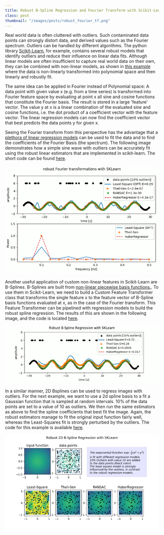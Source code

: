 ```yaml
---
title: Robust B-Spline Regression and Fourier Transform with Scikit-Learn
class: post
thumbnail: "/images/posts/robust_fourier_tf.png"
---
```


Real world data is often cluttered with outliers.
Such contaminated data points can strongly distort data, and derived values such as the Fourier spectrum.
Outliers can be handled by different algorithms.
The python library <a href="http://scikit-learn.org/stable/">Scikit-Learn</a>, for example, contains several robust models that identify outliers and reduce their influence on linear data fits.
Although linear models are often insufficient to capture real world data on their own, they can be combined with non-linear models, as shown in <a href="http://scikit-learn.org/stable/auto_examples/linear_model/plot_robust_fit.html">this example</a> where the data is non-linearly transformed into polynomial space and then linearly and robustly fit.

The same idea can be applied in Fourier instead of Polynomial space:
A data point with given value x (e.g. from a time series) is transformed into Fourier feature space by evaluating at point x all sine and cosine functions that constitute the Fourier basis.
The result is stored in a large 'feature' vector.
The value y at x is a linear combination of the evaluated sine and cosine functions, i.e. the dot product of a coefficient vector with the feature vector.
The linear regression models can now find the coefficient vector that best predicts the data points y for given x.

Seeing the Fourier transform from this perspective has the advantage that a <a href="http://scikit-learn.org/stable/modules/linear_model.html">plethora of linear regression models</a> can be used to fit the data and to find the coefficients of the Fourier Basis (the spectrum).
The following image demonstrates how a simple sine wave with outliers can be accurately fit using the robust linear estimators that are implemented in scikit-learn.
The short code can be found <a href="https://gist.github.com/MMesch/a0d1bd94283bea951523f174bc59289c" target="_blank">here</a>.

<img src="/images/posts/robust_fourier_tf.png"/>

Another useful application of custom non-linear features in Scikit-Learn are B-Splines.
B-Splines are built from <a href="http://web.mit.edu/hyperbook/Patrikalakis-Maekawa-Cho/node17.html">non-linear piecewise basis functions.</a>.
To use them in Scikit-Learn, we need to build a Custom Feature Transformer class that transforms the single feature x to the feature vector of B-Spline basis functions evaluated at x, as in the case of the Fourier transform.
This Feature Transformer can be pipelined with regression models to build the robust spline regression.
The results of this are shown in the following image, and the code is located <a href="https://gist.github.com/MMesch/35d7833a3daa4a9e8ca9c6953cbe21d4" target="_blank">here</a>.

<img src="/images/posts/robust_splines.png"/>

In a similar manner, 2D Bsplines can be used to regress images with outliers.
For the next example, we want to use a 2d spline basis to a fit a Gaussian function that is sampled at random intervals.
10% of the data points are set to a value of 10 as outliers.
We then run the same estimators as above to find the spline coefficients that best fit the image.
Again, the robust estimators manage to fit the original input function fairly well, whereas the Least-Squares fit is strongly perturbed by the outliers.
The code for this example is available <a href="https://gist.github.com/MMesch/75091113412ff931a611552c64319185" target="_blank">here</a>.

<img src="/images/posts/Robust2DRegression.png"/>
